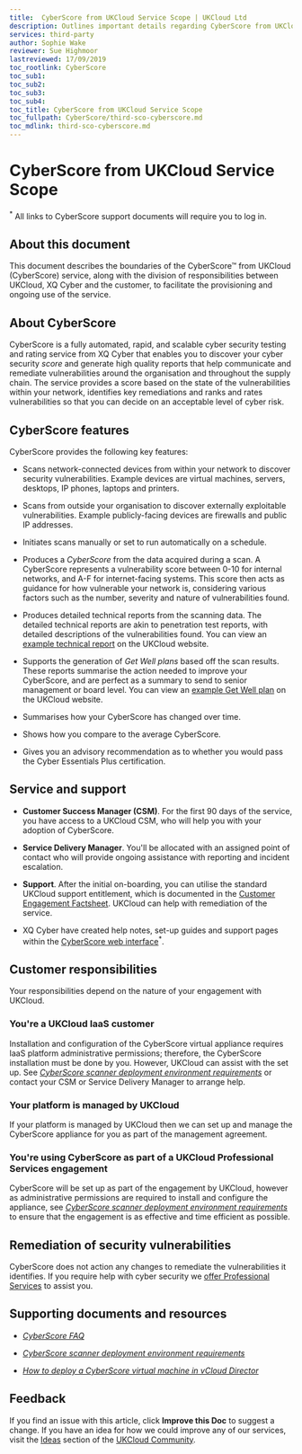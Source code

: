 ```yaml
---
title:  CyberScore from UKCloud Service Scope | UKCloud Ltd
description: Outlines important details regarding CyberScore from UKCloud
services: third-party
author: Sophie Wake
reviewer: Sue Highmoor
lastreviewed: 17/09/2019
toc_rootlink: CyberScore
toc_sub1: 
toc_sub2:
toc_sub3:
toc_sub4:
toc_title: CyberScore from UKCloud Service Scope
toc_fullpath: CyberScore/third-sco-cyberscore.md
toc_mdlink: third-sco-cyberscore.md
---
```


# CyberScore from UKCloud Service Scope

<sup>*</sup> All links to CyberScore support documents will require you to log in.

## About this document

This document describes the boundaries of the CyberScore&trade; from UKCloud (CyberScore) service, along with the division of responsibilities between UKCloud, XQ Cyber and the customer, to facilitate the provisioning and ongoing use of the service.

## About CyberScore

CyberScore is a fully automated, rapid, and scalable cyber security testing and rating service from XQ Cyber that enables you to discover your cyber security *score* and generate high quality reports that help communicate and remediate vulnerabilities around the organisation and throughout the supply chain. The service provides a score based on the state of the vulnerabilities within your network, identifies key remediations and ranks and rates vulnerabilities so that you can decide on an acceptable level of cyber risk.

## CyberScore features

CyberScore provides the following key features:

- Scans network-connected devices from within your network to discover security vulnerabilities. Example devices are virtual machines, servers, desktops, IP phones, laptops and printers.

- Scans from outside your organisation to discover externally exploitable vulnerabilities. Example publicly-facing devices are firewalls and public IP addresses.

- Initiates scans manually or set to run automatically on a schedule.

- Produces a *CyberScore* from the data acquired during a scan. A CyberScore represents a vulnerability score between 0-10 for internal networks, and A-F for internet-facing systems. This score then acts as guidance for how vulnerable your network is, considering various factors such as the number, severity and nature of vulnerabilities found.

- Produces detailed technical reports from the scanning data. The detailed technical reports are akin to penetration test reports, with detailed descriptions of the vulnerabilities found. You can view an [example technical report](https://ukcloud.com/wp-content/uploads/2019/03/tech-report-sample.pdf) on the UKCloud website.

- Supports the generation of *Get Well plans* based off the scan results. These reports summarise the action needed to improve your CyberScore, and are perfect as a summary to send to senior management or board level. You can view an [example Get Well plan](https://ukcloud.com/wp-content/uploads/2019/03/get-well-plan-sample.pdf) on the UKCloud website.

- Summarises how your CyberScore has changed over time.

- Shows how you compare to the average CyberScore.

- Gives you an advisory recommendation as to whether you would pass the Cyber Essentials Plus certification.

## Service and support

- **Customer Success Manager (CSM)**. For the first 90 days of the service, you have access to a UKCloud CSM, who will help you with your adoption of CyberScore.

- **Service Delivery Manager**.  You'll be allocated with an assigned point of contact who will provide ongoing assistance with reporting and incident escalation.

- **Support**. After the initial on-boarding, you can utilise the standard UKCloud support entitlement, which is documented in the [Customer Engagement Factsheet](https://ukcloud.com/wp-content/uploads/2018/08/ukcloud-factsheet-customer-care.pdf). UKCloud can help with remediation of the service.

- XQ Cyber have created help notes, set-up guides and support pages within the [CyberScore web interface](https://xqcyber.com/cyberscore)<sup>*</sup>.

## Customer responsibilities

Your responsibilities depend on the nature of your engagement with UKCloud.

### You're a UKCloud IaaS customer

Installation and configuration of the CyberScore virtual appliance requires IaaS platform administrative permissions; therefore, the CyberScore installation must be done by you. However, UKCloud can assist with the set up. See [*CyberScore scanner deployment environment requirements*](third-ref-cyberscore-prereqs.md) or contact your CSM or Service Delivery Manager to arrange help.

### Your platform is managed by UKCloud

If your platform is managed by UKCloud then we can set up and manage the CyberScore appliance for you as part of the management agreement.

### You're using CyberScore as part of a UKCloud Professional Services engagement

CyberScore will be set up as part of the engagement by UKCloud, however as administrative permissions are required to install and configure the appliance, see [*CyberScore scanner deployment environment requirements*](third-ref-cyberscore-prereqs.md) to ensure that the engagement is as effective and time efficient as possible.

## Remediation of security vulnerabilities

CyberScore does not action any changes to remediate the vulnerabilities it identifies. If you require help with cyber security we [offer Professional Services](https://ukcloud.com/professional-services/) to assist you.

## Supporting documents and resources

- [*CyberScore FAQ*](third-faq-cyberscore.md)

- [*CyberScore scanner deployment environment requirements*](third-ref-cyberscore-prereqs.md)

- [*How to deploy a CyberScore virtual machine in vCloud Director*](third-how-deploy-cyberscore-vm.md)

## Feedback

If you find an issue with this article, click **Improve this Doc** to suggest a change. If you have an idea for how we could improve any of our services, visit the [Ideas](https://community.ukcloud.com/ideas) section of the [UKCloud Community](https://community.ukcloud.com).
